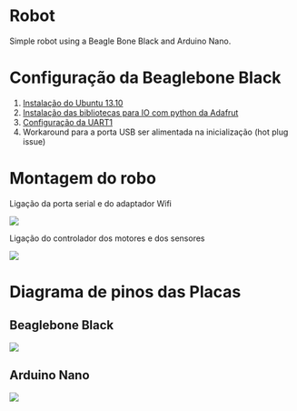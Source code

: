 Robot
=====

Simple robot using a Beagle Bone Black and Arduino Nano.

Configuração da Beaglebone Black
================

1. [Instalação do Ubuntu 13.10](http://elinux.org/BeagleBoardUbuntu)
2. [Instalação das bibliotecas para IO com python da Adafrut](http://learn.adafruit.com/setting-up-io-python-library-on-beaglebone-black/installation-on-ubuntu)
3. [Configuração da UART1](http://learn.adafruit.com/introduction-to-the-beaglebone-black-device-tree/exporting-and-unexporting-an-overlay) 
4. Workaround para a porta USB ser alimentada na inicialização (hot plug issue)


Montagem do robo
================

Ligação da porta serial e do adaptador Wifi

![](https://raw2.github.com/leoheck/robot/master/docs/Serial%20Connection.png)

Ligação do controlador dos motores e dos sensores

![](https://raw2.github.com/leoheck/robot/master/docs/Sensor%20Connection.png)



Diagrama de pinos das Placas
============================

Beaglebone Black
----------------

![](https://raw.github.com/leoheck/robot/master/docs/Diagrams/Beaglebone%20Black%20Pinout.png)

Arduino Nano
------------

![](https://raw2.github.com/leoheck/robot/master/docs/Diagrams/Arduino%20Nano%20Pinout.png)



